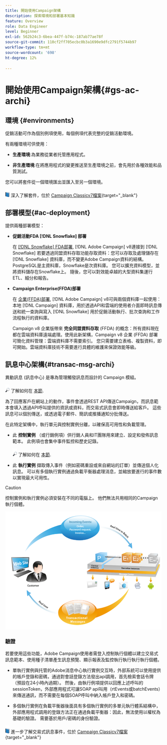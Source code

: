```yaml
---
title: 開始使用Campaign架構
description: 探索環境和部署基本知識
feature: Overview
role: Data Engineer
level: Beginner
exl-id: 562b24c3-6bea-447f-b74c-187ab77ae78f
source-git-commit: 110cf2ff705ecbc0b3a1690e9dfc2791f5744b97
workflow-type: tm+mt
source-wordcount: '698'
ht-degree: 12%

---
```


# 開始使用Campaign架構{#gs-ac-archi}

## 環境 {#environments}

促銷活動可作為個別例項使用，每個例項代表完整的促銷活動環境。

有兩種環境可供使用：

* **生產環境**:為業務從業者托管應用程式。

* **非生產環境**:在將應用程式的變更推送至生產環境之前，會先用於各種效能和品質測試。

您可以將套件從一個環境匯出並匯入至另一個環境。

![](../assets/do-not-localize/book.png) 深入了解套件，位於 [Campaign Classicv7檔案](https://experienceleague.adobe.com/docs/campaign-classic/using/getting-started/administration-basics/working-with-data-packages.html){target=&quot;_blank&quot;}

## 部署模型{#ac-deployment}

提供兩種部署模型：

* **促銷活動FDA [!DNL Snowflake] 部署**

   在 [[!DNL Snowflake] FDA部署](fda-deployment.md), [!DNL Adobe Campaign] v8連接到 [!DNL Snowflake] 若要透過同盟資料存取功能存取資料：您可以存取及處理儲存在 [!DNL Snowflake] 資料庫，而不變更Adobe Campaign資料的結構。 PostgreSQL是主資料庫，Snowflake是次資料庫。 您可以擴充資料模型，並將資料儲存在Snowflake上。 隨後，您可以對效能卓越的大型資料集運行ETL、細分和報告。

* **Campaign Enterprise(FFDA)部署**

   在 [企業(FFDA)部署](enterprise-deployment.md), [!DNL Adobe Campaign] v8可與兩個資料庫一起使用：本地 [!DNL Campaign] 資料庫，用於透過API和雲端的使用者介面即時訊息傳送和統一查詢與寫入 [!DNL Snowflake] 用於促銷活動執行、批次查詢和工作流程執行的資料庫。

   Campaign v8 企業版帶來 **完全同盟資料存取** (FFDA) 的概念：所有資料現在都在雲端資料庫遠端處理。使用此新架構，Campaign v8 企業 (FFDA) 部署可簡化資料管理：雲端資料庫不需要索引。 您只需要建立表格、複製資料，即可開始。雲端資料庫技術不需要進行具體的維護來保證效能等級。


## 訊息中心架構{#transac-msg-archi}

異動訊息 (訊息中心) 是專為管理觸發訊息而設計的 Campaign 模組。

![](../assets/do-not-localize/glass.png) 了解如何在 [本節](../send/transactional.md).

為了回應客戶在網站上的動作，事件會透過REST API傳送Campaign，而訊息範本會填入透過API呼叫提供的資訊或資料，而交易式訊息會即時傳送給客戶。 這些訊息可以個別傳送，或透過電子郵件、簡訊或推播通知分批傳送。

在此特定架構中，執行單元與控制實例分離，以確保高可用性和負載管理。

* 此 **控制實例** （或行銷例項）供行銷人員和IT團隊用來建立、設定和發佈訊息範本。 此例項也會集中事件監控和歷史記錄。

   ![](../assets/do-not-localize/glass.png) 了解如何在 [本節](../send/transactional.md).

* 此 **執行實例** 擷取傳入事件（例如密碼重設或來自網站的訂單）並傳送個人化訊息。 可以有多個執行實例通過負載平衡器處理消息，並縮放要進行的事件數以實現最大可用性。

>[!CAUTION]
>
>控制實例和執行實例必須安裝在不同的電腦上。 他們無法共用相同的Campaign執行個體。

![](assets/messagecenter_diagram.png)

### 驗證

若要使用這些功能，Adobe Campaign使用者需登入控制執行個體以建立交易式訊息範本、使用種子清單產生訊息預覽、顯示報表及監控執行執行執行執行個體。

* 單執行實例與托管的Adobe消息中心執行實例交互時，外部系統可以使用提供的帳戶登錄和密碼，通過對會話登錄方法發出api調用，首先檢索會話令牌（預設在24小時內過期）。
然後，由執行例項提供以回應上述呼叫的sessionToken，外部應用程式可讓SOAP api叫用（rtEvents或batchEvents）來傳送通訊，而不需要在每個SOAP呼叫中納入帳戶登入和密碼。

* 多個執行實例在負載平衡器後面具有多個執行實例的多單元執行體系結構中，外部應用程式調用的登錄方法正在通過負載平衡器：因此，無法使用以權杖為基礎的驗證。 需要基於用戶/密碼的身份驗證。

![](../assets/do-not-localize/book.png) 進一步了解交易式訊息事件，位於 [Campaign Classicv7檔案](https://experienceleague.adobe.com/docs/campaign-classic/using/transactional-messaging/processing/event-description.html#about-transactional-messaging-datamodel){target=&quot;_blank&quot;}
